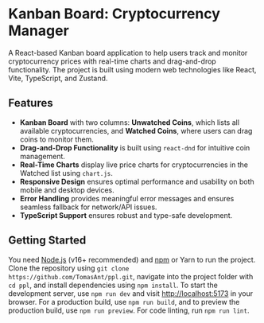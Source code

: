 # Kanban Board: Cryptocurrency Manager

A React-based Kanban board application to help users track and monitor cryptocurrency prices with real-time charts and drag-and-drop functionality. The project is built using modern web technologies like React, Vite, TypeScript, and Zustand.

## Features

- **Kanban Board** with two columns: **Unwatched Coins**, which lists all available cryptocurrencies, and **Watched Coins**, where users can drag coins to monitor them.  
- **Drag-and-Drop Functionality** is built using `react-dnd` for intuitive coin management.  
- **Real-Time Charts** display live price charts for cryptocurrencies in the Watched list using `chart.js`.  
- **Responsive Design** ensures optimal performance and usability on both mobile and desktop devices.  
- **Error Handling** provides meaningful error messages and ensures seamless fallback for network/API issues.  
- **TypeScript Support** ensures robust and type-safe development.

## Getting Started

You need [Node.js](https://nodejs.org/) (v16+ recommended) and [npm](https://www.npmjs.com/) or Yarn to run the project. 
Clone the repository using `git clone https://github.com/TomasAnt/ppl.git`, navigate into the project folder with `cd ppl`, and install dependencies using `npm install`. 
To start the development server, use `npm run dev` and visit [http://localhost:5173](http://localhost:5173) in your browser. 
For a production build, use `npm run build`, and to preview the production build, use `npm run preview`. For code linting, run `npm run lint`.

